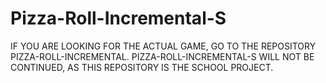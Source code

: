 # Pizza-Roll-Incremental-S

IF YOU ARE LOOKING FOR THE ACTUAL GAME, GO TO THE REPOSITORY PIZZA-ROLL-INCREMENTAL.
PIZZA-ROLL-INCREMENTAL-S WILL NOT BE CONTINUED, AS THIS REPOSITORY IS THE SCHOOL PROJECT.
